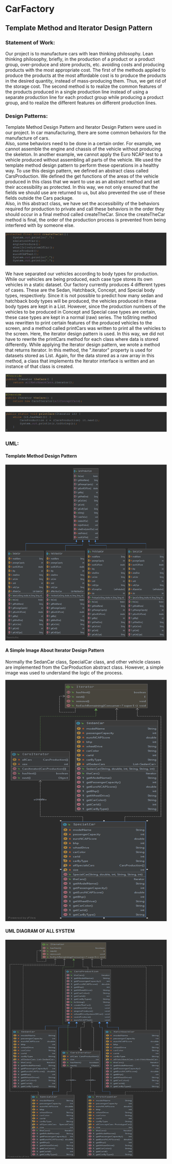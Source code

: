 # CarFactory

## Template Method and Iterator Design Pattern
### Statement of Work:
Our project is to manufacture cars with lean thinking philosophy. Lean thinking philosophy,
briefly, in the production of a product or a product group, over-produce and store products, etc. avoiding costs and producing products with the most appropriate cost.
The first of the methods applied to produce the products at the most affordable cost is to produce the products in the desired quantity, instead of mass-producing them.
Thus, we get rid of the storage cost. The second method is to realize the common features of the products produced in a single production line
instead of using a separate production line for each product group while producing a product group, and to realize the different features on different production lines.

### Design Patterns:
Template Method Design Pattern and Iterator Design Pattern were used in our project.
In car manufacturing, there are some common behaviors for the manufacture of cars. </br>
Also, some behaviors need to be done in a certain order. For example, we cannot assemble the engine and chassis of the vehicle without producing the skeleton.
In another example, we cannot apply the Euro NCAP test to a vehicle produced without assembling all parts of the vehicle.
We used the template method design pattern to perform these operations in a healthy way.
To use this design pattern, we defined an abstract class called CarsProduction. 
We defined the get functions of the areas of the vehicle produced in this class that we want to use as an abstract method and set their accessibility as protected.
In this way, we not only ensured that the fields we should use are returned to us, but also prevented the use of these fields outside the Cars package. </br>
Also, in this abstract class, we have set the accessibility of the behaviors required for production to private and call these behaviors in the order
they should occur in a final method called createTheCar. Since the createTheCar method is final, 
the order of the production process is prevented from being interfered with by someone else. </br>

![UML](https://github.com/KeremTAN/CarFactory/blob/master/img/createrTheCar.png) </br>

We have separated our vehicles according to body types for production.
While our vehicles are being produced, each case type stores its own vehicles in a static dataset.
Our factory currently produces 4 different types of cases. These are the Sedan, Hatchback, Concept, and Special body types, respectively.
Since it is not possible to predict how many sedan and hatchback body types will be produced, the vehicles produced in these body types are kept in a List.
However, since the production numbers of the vehicles to be produced in Concept and Special case types are certain,
these case types are kept in a normal (raw) series. The toString method was rewritten to print certain features of the produced vehicles to the screen,
and a method called printCars was written to print all the vehicles to the screen.
Here, the iterator design pattern is used. In this way, we did not have to rewrite the printCars method for each class where data is stored differently.
While applying the Iterator design pattern, we wrote a method that returns Iterator. In this method, the ".iterator" property is used for datasets stored as List.
Again, for the data stored as a raw array in this method, a class that implements the Iterator interface is written and an instance of that class is created.

![UML](https://github.com/KeremTAN/CarFactory/blob/master/img/theCarsList.png) </br>

![UML](https://github.com/KeremTAN/CarFactory/blob/master/img/theCarsArray.png) </br>

![UML](https://github.com/KeremTAN/CarFactory/blob/master/img/printCars.png) </br>

### UML:
#### Template Method Design Pattern

![UML](https://github.com/KeremTAN/CarFactory/blob/master/img/template.png) </br>

#### A Simple Image About Iterator Design Pattern
Normally the SedanCar class, SpecialCar class, and other vehicle classes are implemented from the CarProduction abstract class.
However, a simple image was used to understand the logic of the process.

![UML](https://github.com/KeremTAN/CarFactory/blob/master/img/iterator.png) </br>

#### UML DIAGRAM OF ALL SYSTEM
![UML](https://github.com/KeremTAN/CarFactory/blob/master/img/umlDiagram.png) </br>
